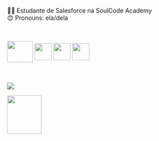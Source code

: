 👩‍🎓 Estudante de Salesforce na SoulCode Academy<br>
😊 Pronouns: ela/dela <br>
##
<div style="display: inline_block"><br>
<img align="center" height="50" width="60"  src="https://cdn.jsdelivr.net/gh/devicons/devicon/icons/salesforce/salesforce-original.svg" />
<img align="center" height="40" width="40" src="https://cdn.jsdelivr.net/gh/devicons/devicon/icons/html5/html5-original-wordmark.svg"/>
<img align="center" height="40" width="40"  src="https://cdn.jsdelivr.net/gh/devicons/devicon/icons/javascript/javascript-original.svg" />
<img align="center" height="40" width="40"  src="https://cdn.jsdelivr.net/gh/devicons/devicon/icons/css3/css3-original-wordmark.svg" />
</div> <br>

##
<a href="https://www.linkedin.com/in/mannuella-souza-3504a2160/" target="_blank"><img src="https://img.shields.io/badge/-LinkedIn-%230077B5?style=for-the-badge&logo=linkedin&logoColor=white" target="_blank"></a> 

<a href="https://www.linkedin.com/in/mannuella-souza-3504a2160/" target="_blank"><img  height="90" width="80" src="https://cdn.jsdelivr.net/gh/devicons/devicon/icons/linkedin/linkedin-original-wordmark.svg"/></a> 
